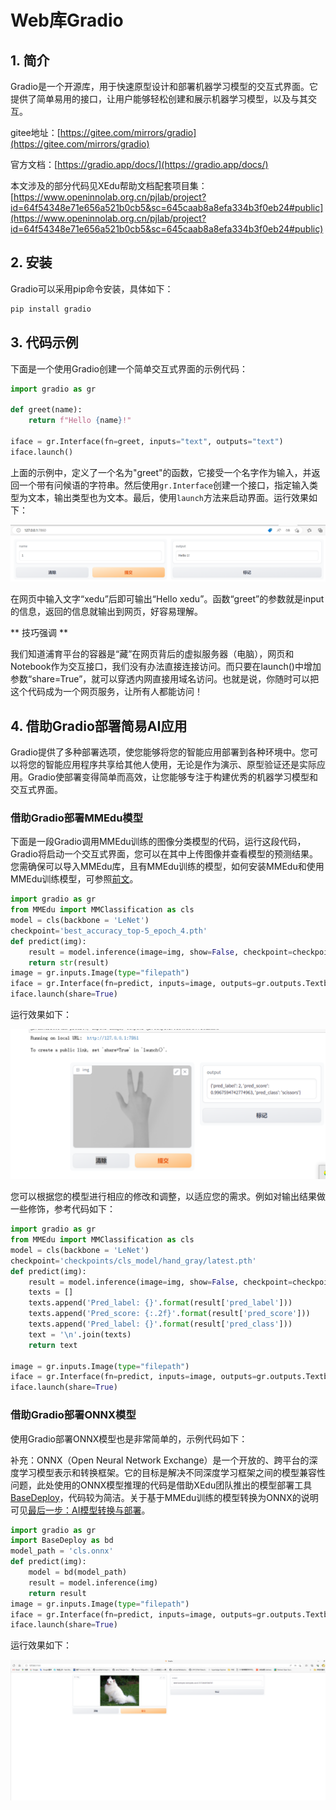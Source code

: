 # Web库Gradio

## 1. 简介

Gradio是一个开源库，用于快速原型设计和部署机器学习模型的交互式界面。它提供了简单易用的接口，让用户能够轻松创建和展示机器学习模型，以及与其交互。

gitee地址：[https://gitee.com/mirrors/gradio](https://gitee.com/mirrors/gradio)

官方文档：[https://gradio.app/docs/](https://gradio.app/docs/)

本文涉及的部分代码见XEdu帮助文档配套项目集：[https://www.openinnolab.org.cn/pjlab/project?id=64f54348e71e656a521b0cb5&sc=645caab8a8efa334b3f0eb24#public](https://www.openinnolab.org.cn/pjlab/project?id=64f54348e71e656a521b0cb5&sc=645caab8a8efa334b3f0eb24#public)

## 2. 安装

Gradio可以采用pip命令安装，具体如下：

```python
pip install gradio
```

## 3. 代码示例

下面是一个使用Gradio创建一个简单交互式界面的示例代码：

```python
import gradio as gr

def greet(name):
    return f"Hello {name}!"

iface = gr.Interface(fn=greet, inputs="text", outputs="text")
iface.launch()

```

上面的示例中，定义了一个名为"greet"的函数，它接受一个名字作为输入，并返回一个带有问候语的字符串。然后使用`gr.Interface`创建一个接口，指定输入类型为文本，输出类型也为文本。最后，使用`launch`方法来启动界面。运行效果如下：

![](../../images/scitech_tools/gradiodemo1.png)

在网页中输入文字“xedu”后即可输出“Hello xedu”。函数“greet”的参数就是input的信息，返回的信息就输出到网页，好容易理解。

** 技巧强调 **

我们知道浦育平台的容器是“藏”在网页背后的虚拟服务器（电脑），网页和Notebook作为交互接口，我们没有办法直接连接访问。而只要在launch()中增加参数“share=True”，就可以穿透内网直接用域名访问。也就是说，你随时可以把这个代码成为一个网页服务，让所有人都能访问！


## 4. 借助Gradio部署简易AI应用

Gradio提供了多种部署选项，使您能够将您的智能应用部署到各种环境中。您可以将您的智能应用程序共享给其他人使用，无论是作为演示、原型验证还是实际应用。Gradio使部署变得简单而高效，让您能够专注于构建优秀的机器学习模型和交互式界面。

### 借助Gradio部署MMEdu模型

下面是一段Gradio调用MMEdu训练的图像分类模型的代码，运行这段代码，Gradio将启动一个交互式界面，您可以在其中上传图像并查看模型的预测结果。您需确保可以导入MMEdu库，且有MMEdu训练的模型，如何安装MMEdu和使用MMEdu训练模型，可参照[前文](https://xedu.readthedocs.io/zh/master/mmedu.html)。

```python
import gradio as gr
from MMEdu import MMClassification as cls
model = cls(backbone = 'LeNet')
checkpoint='best_accuracy_top-5_epoch_4.pth'
def predict(img):
    result = model.inference(image=img, show=False, checkpoint=checkpoint)
    return str(result)
image = gr.inputs.Image(type="filepath")
iface = gr.Interface(fn=predict, inputs=image, outputs=gr.outputs.Textbox())
iface.launch(share=True)
```

运行效果如下：

![](../../images/scitech_tools/gradiodemo2.png)

您可以根据您的模型进行相应的修改和调整，以适应您的需求。例如对输出结果做一些修饰，参考代码如下：

```python
import gradio as gr
from MMEdu import MMClassification as cls
model = cls(backbone = 'LeNet')
checkpoint='checkpoints/cls_model/hand_gray/latest.pth'
def predict(img):
    result = model.inference(image=img, show=False, checkpoint=checkpoint)
    texts = []
    texts.append('Pred_label: {}'.format(result['pred_label']))
    texts.append('Pred_score: {:.2f}'.format(result['pred_score']))
    texts.append('Pred_label: {}'.format(result['pred_class']))
    text = '\n'.join(texts)
    return text

image = gr.inputs.Image(type="filepath")
iface = gr.Interface(fn=predict, inputs=image, outputs=gr.outputs.Textbox())
iface.launch(share=True)
```

### 借助Gradio部署ONNX模型

使用Gradio部署ONNX模型也是非常简单的，示例代码如下：

补充：ONNX（Open Neural Network Exchange）是一个开放的、跨平台的深度学习模型表示和转换框架。它的目标是解决不同深度学习框架之间的模型兼容性问题，此处使用的ONNX模型推理的代码是借助XEdu团队推出的模型部署工具[BaseDeploy](https://xedu.readthedocs.io/zh/master/basedeploy/introduction.html)，代码较为简洁。关于基于MMEdu训练的模型转换为ONNX的说明可见[最后一步：AI模型转换与部署](https://xedu.readthedocs.io/zh/master/mmedu/model_convert.html#ai)。

```python
import gradio as gr
import BaseDeploy as bd
model_path = 'cls.onnx'
def predict(img):
    model = bd(model_path)
    result = model.inference(img)
    return result
image = gr.inputs.Image(type="filepath")
iface = gr.Interface(fn=predict, inputs=image, outputs=gr.outputs.Textbox())
iface.launch(share=True)
```

运行效果如下：

![](../../images/scitech_tools/gradiodemo3.png)
